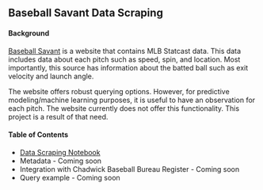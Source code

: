 ## Baseball Savant Data Scraping

#### Background

[Baseball Savant](https://baseballsavant.mlb.com) is a website that contains MLB Statcast data. This data includes data about each pitch such as speed, spin, and location. Most importantly, this source has information about the batted ball such as exit velocity and launch angle. 

The website offers robust querying options. However, for predictive modeling/machine learning purposes, it is useful to have an observation for each pitch. The website currently does not offer this functionality. This project is a result of that need. 

#### Table of Contents

- [Data Scraping Notebook](scraper.pynb)
- Metadata - Coming soon
- Integration with Chadwick Baseball Bureau Register - Coming soon
- Query example - Coming soon